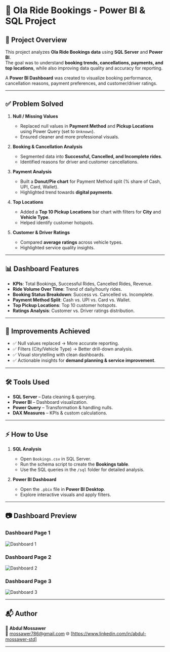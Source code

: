# 🚖 Ola Ride Bookings - Power BI & SQL Project  

## 📌 Project Overview  
This project analyzes **Ola Ride Bookings data** using **SQL Server** and **Power BI**.  
The goal was to understand **booking trends, cancellations, payments, and top locations**, while also improving data quality and accuracy for reporting.  

A **Power BI Dashboard** was created to visualize booking performance, cancellation reasons, payment preferences, and customer/driver ratings.  

---

## ✅ Problem Solved  
1. **Null / Missing Values**  
   - Replaced null values in **Payment Method** and **Pickup Locations** using Power Query (set to `Unknown`).  
   - Ensured cleaner and more professional visuals.  

2. **Booking & Cancellation Analysis**  
   - Segmented data into **Successful, Cancelled, and Incomplete rides**.  
   - Identified reasons for driver and customer cancellations.  

3. **Payment Analysis**  
   - Built a **Donut/Pie chart** for Payment Method split (% share of Cash, UPI, Card, Wallet).  
   - Highlighted trend towards **digital payments**.  

4. **Top Locations**  
   - Added a **Top 10 Pickup Locations** bar chart with filters for **City** and **Vehicle Type**.  
   - Helped identify customer hotspots.  

5. **Customer & Driver Ratings**  
   - Compared **average ratings** across vehicle types.  
   - Highlighted service quality insights.  

---

## 📊 Dashboard Features  
- **KPIs**: Total Bookings, Successful Rides, Cancelled Rides, Revenue.  
- **Ride Volume Over Time**: Trend of daily/hourly rides.  
- **Booking Status Breakdown**: Success vs. Cancelled vs. Incomplete.  
- **Payment Method Split**: Cash vs. UPI vs. Card vs. Wallet.  
- **Top Pickup Locations**: Top 10 customer hotspots.  
- **Ratings Analysis**: Customer vs. Driver ratings distribution.  

---

## 🎯 Improvements Achieved  
- ✅ Null values replaced → More accurate reporting.  
- ✅ Filters (City/Vehicle Type) → Better drill-down analysis.  
- ✅ Visual storytelling with clean dashboards.  
- ✅ Actionable insights for **demand planning & service improvement**.  

---

## 🛠️ Tools Used  
- **SQL Server** – Data cleaning & querying.  
- **Power BI** – Dashboard visualization.  
- **Power Query** – Transformation & handling nulls.  
- **DAX Measures** – KPIs & custom calculations.  

---

## ⚡ How to Use  
1. **SQL Analysis**  
   - Open `Bookings.csv` in SQL Server.  
   - Run the schema script to create the **Bookings table**.  
   - Use the SQL queries in the `/sql` folder for detailed analysis.  

2. **Power BI Dashboard**  
   - Open the `.pbix` file in **Power BI Desktop**.  
   - Explore interactive visuals and apply filters.  

---

## 📷 Dashboard Preview  

### Dashboard Page 1  
![Dashboard 1](https://github.com/abdulmossawer/Ola_Ride_Bookings/blob/main/dashboard/Ola%20Dashboard%20SS.png)  

### Dashboard Page 2  
![Dashboard 2](https://github.com/abdulmossawer/Ola_Ride_Bookings/blob/main/dashboard/Ola%20Dashboard%20SS%202.png)  

### Dashboard Page 3  
![Dashboard 3](https://github.com/abdulmossawer/Ola_Ride_Bookings/blob/main/dashboard/Ola%20Dashboard%20SS%203.png)  

---

## 📬 Author  
👤 **Abdul Mossawer**  
📧 mossawer786@gmail.com 
🌐 [https://www.linkedin.com/in/abdul-mossawer-std]  

---
